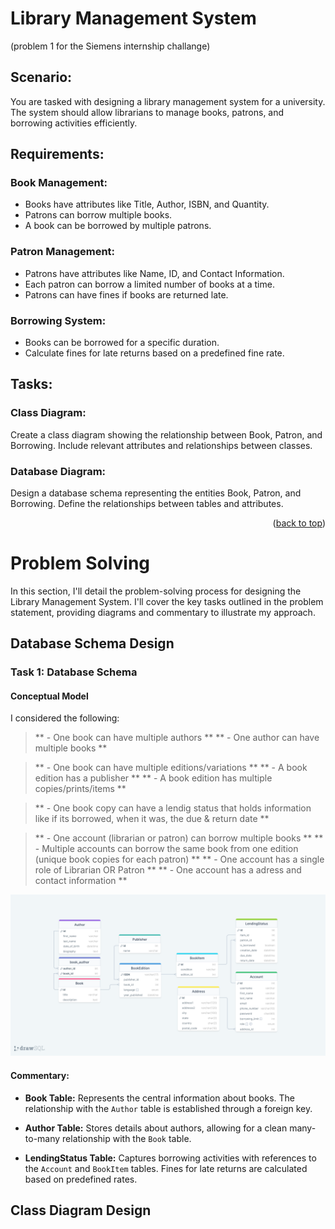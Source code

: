 <a name="readme-top"></a>

# Library Management System 
(problem 1 for the Siemens internship challange)

## Scenario:
  You are tasked with designing a library management system for a university. The system should allow
librarians to manage books, patrons, and borrowing activities efficiently.

## Requirements:
###  Book Management:
* Books have attributes like Title, Author, ISBN, and Quantity.
* Patrons can borrow multiple books.
* A book can be borrowed by multiple patrons.
###  Patron Management:
* Patrons have attributes like Name, ID, and Contact Information.
* Each patron can borrow a limited number of books at a time.
* Patrons can have fines if books are returned late.
###  Borrowing System:
* Books can be borrowed for a specific duration.
* Calculate fines for late returns based on a predefined fine rate.

## Tasks:
###  Class Diagram:
  Create a class diagram showing the relationship between Book, Patron, and Borrowing.
Include relevant attributes and relationships between classes.
###  Database Diagram:
  Design a database schema representing the entities Book, Patron, and Borrowing.
Define the relationships between tables and attributes.

<p align="right">(<a href="#readme-top">back to top</a>)</p>

# Problem Solving

In this section, I'll detail the problem-solving process for designing the Library Management System. I'll cover the key tasks outlined in the problem statement, providing diagrams and commentary to illustrate my approach.

## Database Schema Design

### Task 1: Database Schema

#### Conceptual Model 
I considered the following:
> ** - One book can have multiple authors **
> ** - One author can have multiple books **

> ** - One book can have multiple editions/variations **
> ** - A book edition has a publisher **
> ** - A book edition has multiple copies/prints/items **

> ** - One book copy can have a lendig status that holds information like if its borrowed, when it was, the due & return date **

> ** - One account (librarian or patron) can borrow multiple books **
> ** - Multiple accounts can borrow the same book from one edition (unique book copies for each patron) **
> ** - One account has a single role of Librarian OR Patron **
> ** - One account has a adress and contact information **

![Database Schema](assets/drawSQLdesign.png)

#### Commentary:

- **Book Table:** Represents the central information about books. The relationship with the `Author` table is established through a foreign key.

- **Author Table:** Stores details about authors, allowing for a clean many-to-many relationship with the `Book` table.

- **LendingStatus Table:** Captures borrowing activities with references to the `Account` and `BookItem` tables. Fines for late returns are calculated based on predefined rates.

## Class Diagram Design

